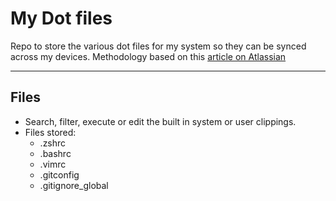 My Dot files
==============

Repo to store the various dot files for my system so they can be synced across my devices. Methodology based on this [article on Atlassian](https://www.atlassian.com/git/tutorials/dotfiles)

_______

Files
--------
- Search, filter, execute or edit the built in system or user clippings.
- Files stored:
   - .zshrc
   - .bashrc
   - .vimrc
   - .gitconfig
   - .gitignore_global
